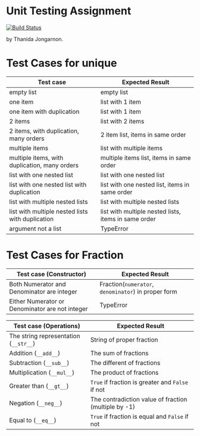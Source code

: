 # Unit Testing Assignment    
[![Build Status](https://travis-ci.com/bameethanida/unittesting-bameethanida.svg?branch=master)](https://travis-ci.com/bameethanida/unittesting-bameethanida)

by Thanida Jongarnon.


# Test Cases for unique


| Test case              |  Expected Result    |
|------------------------|---------------------|
| empty list             |  empty list         |
| one item               |  list with 1 item   |
| one item with duplication    |  list with 1 item   |
| 2 items               |  list with 2 items   |
| 2 items, with duplication, many orders | 2 item list, items in same order  |
| multiple items         |  list with multiple items   |
| multiple items, with duplication, many orders        |  multiple items list, items in same order   |
| list with one nested list               | list with one nested list   |
| list with one nested list with duplication              | list with one nested list, items in same order   |
| list with multiple nested lists           | list with multiple nested lists  |
| list with multiple nested lists with duplication         | list with multiple nested lists, items in same order  |
| argument not a list        |  TypeError|

# Test Cases for Fraction



 Test case (Constructor)         |  Expected Result    |
|------------------------|---------------------|
| Both Numerator and Denominator are integer| Fraction(`numerator`, `denominator`) in proper form    |
| Either Numerator or Denominator are not integer    |    TypeError     |


| Test case  (Operations)            |  Expected Result    |
|------------------------|---------------------|
| The string representation (`__str__`)|  String of proper fraction     |
| Addition (`__add__`) |   The sum of fractions   |
| Subtraction (`__sub__`)|  The different of fractions    |
| Multiplication (`__mul__`)|    The product of fractions   |
| Greater than (`__gt__`)|  `True` if fraction is greater and `False` if not     |
| Negation (`__neg__`) |  The  contradiction value of fraction (multiple by -1)  |
| Equal to (`__eq__`)|  `True` if fraction is equal and `False` if not  |




